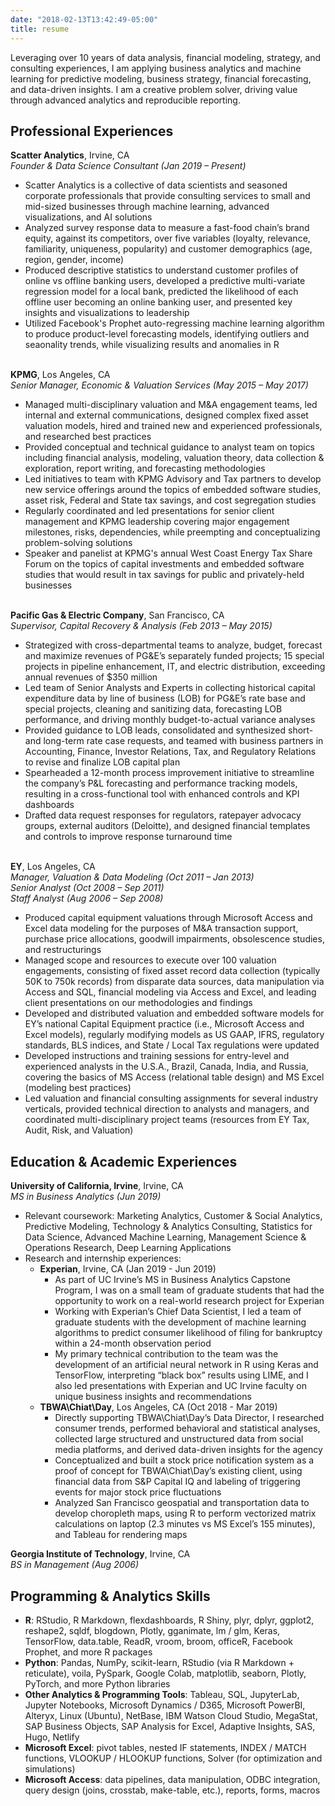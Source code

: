 ```yaml
---
date: "2018-02-13T13:42:49-05:00"
title: resume
---
```


Leveraging over 10 years of data analysis, financial modeling, strategy, and consulting experiences, I am applying business analytics and machine learning for predictive modeling, business strategy, financial forecasting, and data-driven insights. I am a creative problem solver, driving value through advanced analytics and reproducible reporting.

## Professional Experiences

**Scatter Analytics**, Irvine, CA
<br/>_Founder & Data Science Consultant (Jan 2019 – Present)_

* Scatter Analytics is a collective of data scientists and seasoned corporate professionals that provide consulting services to small and mid-sized businesses through machine learning, advanced visualizations, and AI solutions
* Analyzed survey response data to measure a fast-food chain’s brand equity, against its competitors, over five variables (loyalty, relevance, familiarity, uniqueness, popularity) and customer demographics (age, region, gender, income)
* Produced descriptive statistics to understand customer profiles of online vs offline banking users, developed a predictive multi-variate regression model for a local bank, predicted the likelihood of each offline user becoming an online banking user, and presented key insights and visualizations to leadership
* Utilized Facebook's Prophet auto-regressing machine learning algorithm to produce product-level forecasting models, identifying outliers and seaonality trends, while visualizing results and anomalies in R  

<br/>**KPMG**, Los Angeles, CA
<br/>_Senior Manager, Economic & Valuation Services (May 2015 – May 2017)_

* Managed multi-disciplinary valuation and M&A engagement teams, led internal and external communications, designed complex fixed asset valuation models, hired and trained new and experienced professionals, and researched best practices
* Provided conceptual and technical guidance to analyst team on topics including financial analysis, modeling, valuation theory, data collection & exploration, report writing, and forecasting methodologies
* Led initiatives to team with KPMG Advisory and Tax partners to develop new service offerings around the topics of embedded software studies, asset risk, Federal and State tax savings, and cost segregation studies
* Regularly coordinated and led presentations for senior client management and KPMG leadership covering major engagement milestones, risks, dependencies, while preempting and conceptualizing problem-solving solutions
* Speaker and panelist at KPMG's annual West Coast Energy Tax Share Forum on the topics of capital investments and embedded software studies that would result in tax savings for public and privately-held businesses

<br/>**Pacific Gas & Electric Company**, San Francisco, CA
<br/>_Supervisor, Capital Recovery & Analysis (Feb 2013 – May 2015)_

* Strategized with cross-departmental teams to analyze, budget, forecast and maximize revenues of PG&E’s separately funded projects; 15 special projects in pipeline enhancement, IT, and electric distribution, exceeding annual revenues of $350 million
* Led team of Senior Analysts and Experts in collecting historical capital expenditure data by line of business (LOB) for PG&E’s rate base and special projects, cleaning and sanitizing data, forecasting LOB performance, and driving monthly budget-to-actual variance analyses
* Provided guidance to LOB leads, consolidated and synthesized short- and long-term rate case requests, and teamed with business partners in Accounting, Finance, Investor Relations, Tax, and Regulatory Relations to revise and finalize LOB capital plan
* Spearheaded a 12-month process improvement initiative to streamline the company’s P&L forecasting and performance tracking models, resulting in a cross-functional tool with enhanced controls and KPI dashboards
* Drafted data request responses for regulators, ratepayer advocacy groups, external auditors (Deloitte), and designed financial templates and controls to improve response turnaround time

<br/>**EY**, Los Angeles, CA
<br/>_Manager, Valuation & Data Modeling (Oct 2011 – Jan 2013)_
<br/>_Senior Analyst (Oct 2008 – Sep 2011)_
<br/>_Staff Analyst (Aug 2006 – Sep 2008)_

* Produced capital equipment valuations through Microsoft Access and Excel data modeling for the purposes of M&A transaction support, purchase price allocations, goodwill impairments, obsolescence studies, and restructurings
* Managed scope and resources to execute over 100 valuation engagements, consisting of fixed asset record data collection (typically 50K to 750k records) from disparate data sources, data manipulation via Access and SQL, financial modeling via Access and Excel, and leading client presentations on our methodologies and findings
* Developed and distributed valuation and embedded software models for EY’s national Capital Equipment practice (i.e., Microsoft Access and Excel models), regularly modifying models as US GAAP, IFRS, regulatory standards, BLS indices, and State / Local Tax regulations were updated
* Developed instructions and training sessions for entry-level and experienced analysts in the U.S.A., Brazil, Canada, India, and Russia, covering the basics of MS Access (relational table design) and MS Excel (modeling best practices)
* Led valuation and financial consulting assignments for several industry verticals, provided technical direction to analysts and managers, and coordinated multi-disciplinary project teams (resources from EY Tax, Audit, Risk, and Valuation)

## Education & Academic Experiences

**University of California, Irvine**, Irvine, CA
<br/>_MS in Business Analytics (Jun 2019)_

* Relevant coursework: Marketing Analytics, Customer & Social Analytics, Predictive Modeling, Technology & Analytics Consulting, Statistics for Data Science, Advanced Machine Learning, Management Science & Operations Research, Deep Learning Applications
* Research and internship experiences:
   * **Experian**, Irvine, CA (Jan 2019 - Jun 2019)
      * As part of UC Irvine’s MS in Business Analytics Capstone Program, I was on a small team of graduate students that had the opportunity to work on a real-world research project for Experian
      * Working with Experian’s Chief Data Scientist, I led a team of graduate students with the development of machine learning algorithms to predict consumer likelihood of filing for bankruptcy within a 24-month observation period
      * My primary technical contribution to the team was the development of an artificial neural network in R using Keras and TensorFlow, interpreting “black box” results using LIME, and I also led presentations with Experian and UC Irvine faculty on unique business insights and recommendations
   + **TBWA\Chiat\Day**, Los Angeles, CA (Oct 2018 - Mar 2019)
      - Directly supporting TBWA\Chiat\Day’s Data Director, I researched consumer trends, performed behavioral and statistical analyses, collected large structured and unstructured data from social media platforms, and derived data-driven insights for the agency
      - Conceptualized and built a stock price notification system as a proof of concept for TBWA\Chiat\Day’s existing client, using financial data from S&P Capital IQ and labeling of triggering events for major stock price fluctuations
      - Analyzed San Francisco geospatial and transportation data to develop choropleth maps, using R to perform vectorized matrix calculations on laptop (2.3 minutes vs MS Excel’s 155 minutes), and Tableau for rendering maps
    
**Georgia Institute of Technology**, Irvine, CA
<br/>_BS in Management (Aug 2006)_

## Programming & Analytics Skills

* **R**: RStudio, R Markdown, flexdashboards, R Shiny, plyr, dplyr, ggplot2, reshape2, sqldf, blogdown, Plotly, gganimate, lm / glm, Keras, TensorFlow, data.table, ReadR, vroom, broom, officeR, Facebook Prophet, and more R packages
* **Python**: Pandas, NumPy, scikit-learn, RStudio (via R Markdown + reticulate), voila, PySpark, Google Colab, matplotlib, seaborn, Plotly, PyTorch, and more Python libraries
* **Other Analytics & Programming Tools**: Tableau, SQL, JupyterLab, Jupyter Notebooks, Microsoft Dynamics / D365, Microsoft PowerBI, Alteryx, Linux (Ubuntu), NetBase, IBM Watson Cloud Studio, MegaStat, SAP Business Objects, SAP Analysis for Excel, Adaptive Insights, SAS, Hugo, Netlify
* **Microsoft Excel**: pivot tables, nested IF statements, INDEX / MATCH functions, VLOOKUP / HLOOKUP functions, Solver (for optimization and simulations)
* **Microsoft Access**: data pipelines, data manipulation, ODBC integration, query design (joins, crosstab, make-table, etc.), reports, forms, macros